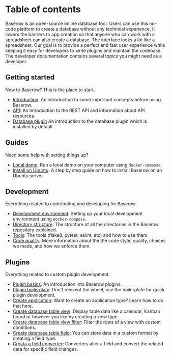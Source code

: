 # Table of contents

Baserow is an open-source online database tool. Users can use this no-code platform to
create a database without any technical experience. It lowers the barriers to app
creation so that anyone who can work with a spreadsheet can also create a database. The 
interface looks a lot like a spreadsheet. Our goal is to provide a perfect and fast 
user experience while keeping it easy for developers to write plugins and maintain the 
codebase. The developer documentation contains several topics you might need as a 
developer.

## Getting started

New to Baserow? This is the place to start.

* [Introduction](./getting-started/introduction.md): An introduction to some important
  concepts before using Baserow.
* [API](./getting-started/api.md): An introduction to the REST API and information 
  about API resources.
* [Database plugin](./getting-started/database-plugin.md) An introduction to the
  database plugin which is installed by default.

## Guides

Need some help with setting things up?

* [Local demo](./guides/demo-environment.md): Run a local demo on your computer using 
  `docker-compose`.
* [Install on Ubuntu](./guides/installation/install-on-ubuntu.md): A step by step guide
  on how to install Baserow on an Ubuntu server.

## Development

Everything related to contributing and developing for Baserow.

* [Development environment](./development/development-environment.md): Setting up your
  local development environment using `docker-compose`.
* [Directory structure](./development/directory-structure.md): The structure of all the
  directories in the Baserow repository explained.
* [Tools](./development/tools.md): The tools (flake8, pytest, eslint, etc) and how to 
  use them. 
* [Code quality](./development/code-quality.md): More information about the the code 
  style, quality, choices we made, and how we enforce them.

## Plugins

Everything related to custom plugin development.

* [Plugin basics](./plugins/introduction.md): An introduction into Baserow plugins.
* [Plugin boilerplate](./plugins/boilerplate.md): Don't reinvent the wheel, use
  the boilerplate for quick plugin development.
* [Create application](./plugins/application-type.md): Want to create an application 
  type? Learn how to do that here.
* [Create database table view](./plugins/view-type.md): Display table data like a 
  calendar, Kanban board or however you like by creating a view type.
* [Create database table view filter](./plugins/view-filter-type.md): Filter the rows
  of a view with custom conditions.
* [Create database table field](./plugins/field-type.md): You can store data in a 
  custom format by creating a field type.
* [Creata a field converter](./plugins/field-converter.md): Converters alter a 
  field and convert the related data for specific field changes.
